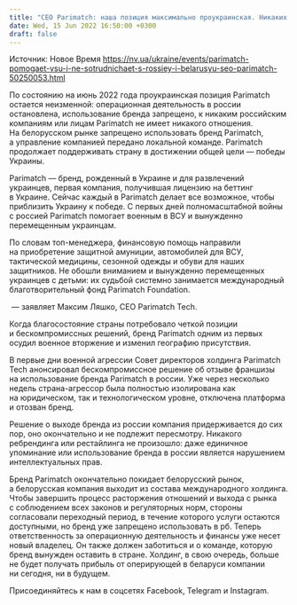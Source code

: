 ```yaml
---
title: "CEO Parimatch: наша позиция максимально проукраинская. Никаких компромиссов"
date: Wed, 15 Jun 2022 16:50:00 +0300
draft: false
---
```

Источник: Новое Время https://nv.ua/ukraine/events/parimatch-pomogaet-vsu-i-ne-sotrudnichaet-s-rossiey-i-belarusyu-seo-parimatch-50250053.html


 По состоянию на июнь 2022 года проукраинская позиция Parimatch остается неизменной: операционная деятельность в россии остановлена, использование бренда запрещено, к никаким российским компаниям или лицам Parimatch не имеет никакого отношения. На белорусском рынке запрещено использовать бренд Parimatch, а управление компанией передано локальной команде. Parimatch продолжает поддерживать страну в достижении общей цели — победы Украины.

Parimatch — бренд, рожденный в Украине и для развлечений украинцев, первая компания, получившая лицензию на беттинг в Украине. Сейчас каждый в Parimatch делает все возможное, чтобы приблизить Украину к победе. С первых дней полномасштабной войны с россией Parimatch помогает военным в ВСУ и вынужденно перемещенным украинцам.

По словам топ-менеджера, финансовую помощь направили на приобретение защитной амуниции, автомобилей для ВСУ, тактической медицины, сезонной одежды и обуви для наших защитников. Не обошли вниманием и вынужденно перемещенных украинцев с детьми: их судьбой системно занимается международный благотворительный фонд Parimatch Foundation.

 — заявляет Максим Ляшко, СЕО Parimatch Tech.

Когда благосостояние страны потребовало четкой позиции и бескомпромиссных решений, бренд Parimatch одним из первых осудил военное вторжение и изменил географию присутствия.

В первые дни военной агрессии Совет директоров холдинга Parimatch Tech анонсировал бескомпромиссное решение об отзыве франшизы на использование бренда Parimatch в россии. Уже через несколько недель страна-агрессор была полностью изолирована как на юридическом, так и технологическом уровне, отключена платформа и отозван бренд.

 Решение о выходе бренда из россии компания придерживается до сих пор, оно окончательно и не подлежит пересмотру. Никакого ребрендинга или рестайлинга не произошло: даже единичное упоминание или использование бренда в россии является нарушением интеллектуальных прав.

 Бренд Parimatch окончательно покидает белорусский рынок, а белорусская компания выходит из состава международного холдинга. Чтобы завершить процесс расторжения отношений и выхода с рынка с соблюдением всех законов и регуляторных норм, стороны согласовали переходный период, в течение которого услуги остаются доступными, но бренд уже запрещено использовать в рб. Теперь ответственность за операционную деятельность и финансы уже несет новый владелец. Он также должен заботиться и о команде, которую бренд вынужден оставить в стране. Холдинг, в свою очередь, больше не будет получать прибыль от оперирующей в беларуси компании ни сегодня, ни в будущем.

Присоединяйтесь к нам в соцсетях Facebook, Telegram и Instagram.
